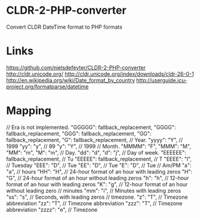 # CLDR-2-PHP-converter
Convert CLDR DateTime format to PHP formats

# Links
https://github.com/nielsdefeyter/CLDR-2-PHP-converter
http://cldr.unicode.org/
http://cldr.unicode.org/index/downloads/cldr-26-0-1
http://en.wikipedia.org/wiki/Date_format_by_country
http://userguide.icu-project.org/formatparse/datetime

# Mapping
// Era is not implemented.
"GGGGG": fallback_replacement,
"GGGG": fallback_replacement,
"GGG": fallback_replacement,
"GG": fallback_replacement,
"G": fallback_replacement,
// Year.
"yyyy": "Y", // 1999
"yy": "y", // 99
"y": "Y", // 1999
// Month.
"MMMM": "F",
"MMM": "M",
"MM": "m",
"M": "m",
// Day.
"dd": "d",
"d": "j",
// Day of week.
"EEEEEE": fallback_replacement, // Tu
"EEEEE": fallback_replacement, // T
"EEEE": "l", // Tuesday
"EEE": "D", // Tue
"EE": "D", // Tue
"E": "D", // Tue
// Am/PM
"a": "a",
// hours
"HH": "H", // 24-hour format of an hour with leading zeros
"H": "G", // 24-hour format of an hour without leading zeros
"h": "h", // 12-hour format of an hour with leading zeros
"K": "g", // 12-hour format of an hour without leading zero
// minutes
"mm": "i", // Minutes with leading zeros
"ss": "s", // Seconds, with leading zeros
// timezone.
"z": "T", // Timezone abbreviation
"zz": "T", // Timezone abbreviation
"zzz": "T", // Timezone abbreviation
"zzzz": "e", // Timezone